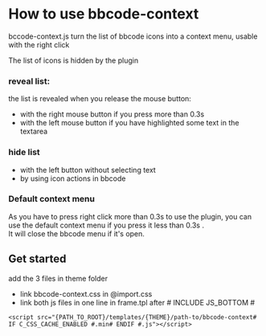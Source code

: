 # How to use bbcode-context
bccode-context.js turn the list of bbcode icons into a context menu, usable with the right click  

The list of icons is hidden by the plugin  
### reveal list:  
the list is revealed when you release the mouse button:

+ with the right mouse button if you press more than 0.3s
+ with the left mouse button if you have highlighted some text in the textarea

### hide list

+ with the left button without selecting text
+ by using icon actions in bbcode

### Default context menu
As you have to press right click more than 0.3s to use the plugin, you can use the default context menu if you press it less than 0.3s .  
It will close the bbcode menu if it's open.

## Get started
add the 3 files in theme folder  

+ link bbcode-context.css in @import.css  
+ link both js files in one line in frame.tpl after # INCLUDE JS_BOTTOM #  
```
<script src="{PATH_TO_ROOT}/templates/{THEME}/path-to/bbcode-context# IF C_CSS_CACHE_ENABLED #.min# ENDIF #.js"></script>
```  
